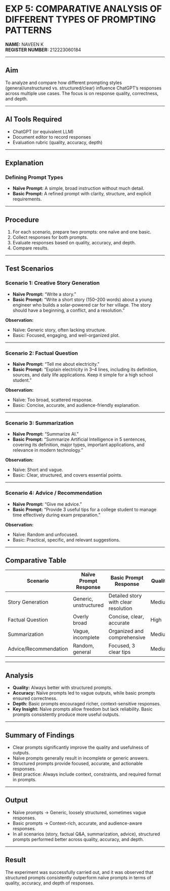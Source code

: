 # EXP 5: COMPARATIVE ANALYSIS OF DIFFERENT TYPES OF PROMPTING PATTERNS  

**NAME:** NAVEEN K  
**REGISTER NUMBER:** 212223060184  

---

## Aim  
To analyze and compare how different prompting styles (general/unstructured vs. structured/clear) influence ChatGPT’s responses across multiple use cases. The focus is on response quality, correctness, and depth.  

---

## AI Tools Required  
- ChatGPT (or equivalent LLM)  
- Document editor to record responses  
- Evaluation rubric (quality, accuracy, depth)  

---

## Explanation  

### Defining Prompt Types  
- **Naïve Prompt:** A simple, broad instruction without much detail.  
- **Basic Prompt:** A refined prompt with clarity, structure, and explicit requirements.  

---

## Procedure  
1. For each scenario, prepare two prompts: one naïve and one basic.  
2. Collect responses for both prompts.  
3. Evaluate responses based on quality, accuracy, and depth.  
4. Compare results.  

---

## Test Scenarios  

### Scenario 1: Creative Story Generation  
- **Naïve Prompt:** “Write a story.”  
- **Basic Prompt:** “Write a short story (150–200 words) about a young engineer who builds a solar-powered car for her village. The story should have a beginning, a conflict, and a resolution.”  

**Observation:**  
- Naïve: Generic story, often lacking structure.  
- Basic: Focused, engaging, and well-organized plot.  

---

### Scenario 2: Factual Question  
- **Naïve Prompt:** “Tell me about electricity.”  
- **Basic Prompt:** “Explain electricity in 3–4 lines, including its definition, sources, and daily life applications. Keep it simple for a high school student.”  

**Observation:**  
- Naïve: Too broad, scattered response.  
- Basic: Concise, accurate, and audience-friendly explanation.  

---

### Scenario 3: Summarization  
- **Naïve Prompt:** “Summarize AI.”  
- **Basic Prompt:** “Summarize Artificial Intelligence in 5 sentences, covering its definition, major types, important applications, and relevance in modern technology.”  

**Observation:**  
- Naïve: Short and vague.  
- Basic: Clear, structured, and covers essential points.  

---

### Scenario 4: Advice / Recommendation  
- **Naïve Prompt:** “Give me advice.”  
- **Basic Prompt:** “Provide 3 useful tips for a college student to manage time effectively during exam preparation.”  

**Observation:**  
- Naïve: Random and unfocused.  
- Basic: Practical, specific, and relevant suggestions.  

---

## Comparative Table  

| Scenario              | Naïve Prompt Response            | Basic Prompt Response                    | Quality   | Accuracy | Depth   |  
|-----------------------|----------------------------------|------------------------------------------|-----------|----------|---------|  
| Story Generation      | Generic, unstructured            | Detailed story with clear resolution      | Medium    | Medium   | Medium  |  
| Factual Question      | Overly broad                     | Concise, clear, accurate                  | High      | High     | High    |  
| Summarization         | Vague, incomplete                | Organized and comprehensive               | Medium    | High     | High    |  
| Advice/Recommendation | Random, general                  | Focused, 3 clear tips                     | Medium    | High     | High    |  

---

## Analysis  
- **Quality:** Always better with structured prompts.  
- **Accuracy:** Naïve prompts led to vague outputs, while basic prompts ensured correctness.  
- **Depth:** Basic prompts encouraged richer, context-sensitive responses.  
- **Key Insight:** Naïve prompts allow freedom but lack reliability. Basic prompts consistently produce more useful outputs.  

---

## Summary of Findings  
- Clear prompts significantly improve the quality and usefulness of outputs.  
- Naïve prompts generally result in incomplete or generic answers.  
- Structured prompts provide focused, accurate, and actionable responses.  
- Best practice: Always include context, constraints, and required format in prompts.  

---

## Output  
- Naïve prompts → Generic, loosely structured, sometimes vague responses.  
- Basic prompts → Context-rich, accurate, and audience-aware responses.  
- In all scenarios (story, factual Q&A, summarization, advice), structured prompts performed better across quality, accuracy, and depth.  

---

## Result  
The experiment was successfully carried out, and it was observed that structured prompts consistently outperform naïve prompts in terms of quality, accuracy, and depth of responses.  
